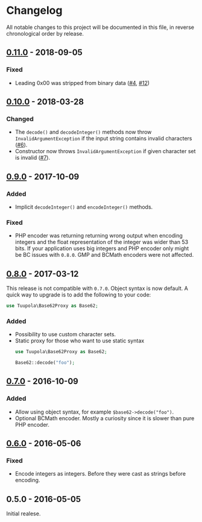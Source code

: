 # Changelog

All notable changes to this project will be documented in this file, in reverse chronological order by release.

## [0.11.0](https://github.com/tuupola/base62/compare/0.10.0...0.11.0) - 2018-09-05

### Fixed
- Leading 0x00 was stripped from binary data ([#4](https://github.com/tuupola/base62/issues/4), [#12](https://github.com/tuupola/base62/pull/12))


## [0.10.0](https://github.com/tuupola/base62/compare/0.9.0...0.10.0) - 2018-03-28

### Changed
- The `decode()` and `decodeInteger()` methods now throw `InvalidArgumentException` if the input string contains invalid characters ([#6](https://github.com/tuupola/base62/pull/6)).
- Constructor now throws `InvalidArgumentException` if given character set is invalid ([#7](https://github.com/tuupola/base62/pull/7)).

## [0.9.0](https://github.com/tuupola/base62/compare/0.8.0...0.9.0) - 2017-10-09

### Added
- Implicit `decodeInteger()` and `encodeInteger()` methods.

### Fixed
- PHP encoder was returning returning wrong output when encoding integers and the float representation of the integer was wider than 53 bits. If your application uses big integers and PHP encoder only might be BC issues with `0.8.0`. GMP and BCMath encoders were not affected.

## [0.8.0](https://github.com/tuupola/base62/compare/0.7.0...0.8.0) - 2017-03-12

This release is not compatible with `0.7.0`. Object syntax is now default. A quick way to upgrade is to add the following to your code:

```php
use Tuupola\Base62Proxy as Base62;
```

### Added
- Possibility to use custom character sets.
- Static proxy for those who want to use static syntax
    ```php
    use Tuupola\Base62Proxy as Base62;

    Base62::decode("foo");
    ```

## [0.7.0](https://github.com/tuupola/base62/compare/0.6.0...0.7.0) - 2016-10-09
### Added

- Allow using object syntax, for example `$base62->decode("foo")`.
- Optional BCMath encoder. Mostly a curiosity since it is slower than pure PHP encoder.

## [0.6.0](https://github.com/tuupola/base62/compare/0.5.0...0.6.0) - 2016-05-06
### Fixed

- Encode integers as integers. Before they were cast as strings before encoding.

## 0.5.0 - 2016-05-05

Initial realese.

